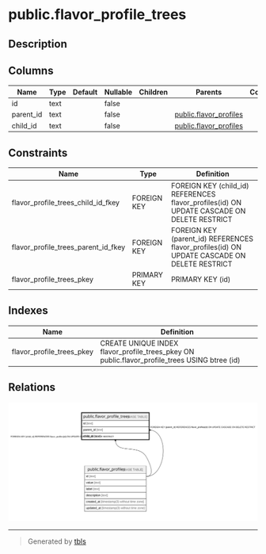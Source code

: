 # public.flavor_profile_trees

## Description

## Columns

| Name      | Type | Default | Nullable | Children | Parents                                             | Comment |
| --------- | ---- | ------- | -------- | -------- | --------------------------------------------------- | ------- |
| id        | text |         | false    |          |                                                     |         |
| parent_id | text |         | false    |          | [public.flavor_profiles](public.flavor_profiles.md) |         |
| child_id  | text |         | false    |          | [public.flavor_profiles](public.flavor_profiles.md) |         |

## Constraints

| Name                                | Type        | Definition                                                                                  |
| ----------------------------------- | ----------- | ------------------------------------------------------------------------------------------- |
| flavor_profile_trees_child_id_fkey  | FOREIGN KEY | FOREIGN KEY (child_id) REFERENCES flavor_profiles(id) ON UPDATE CASCADE ON DELETE RESTRICT  |
| flavor_profile_trees_parent_id_fkey | FOREIGN KEY | FOREIGN KEY (parent_id) REFERENCES flavor_profiles(id) ON UPDATE CASCADE ON DELETE RESTRICT |
| flavor_profile_trees_pkey           | PRIMARY KEY | PRIMARY KEY (id)                                                                            |

## Indexes

| Name                      | Definition                                                                                    |
| ------------------------- | --------------------------------------------------------------------------------------------- |
| flavor_profile_trees_pkey | CREATE UNIQUE INDEX flavor_profile_trees_pkey ON public.flavor_profile_trees USING btree (id) |

## Relations

![er](public.flavor_profile_trees.svg)

---

> Generated by [tbls](https://github.com/k1LoW/tbls)
